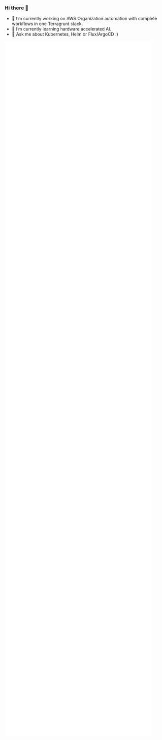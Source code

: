 ### Hi there 👋

- 🔭 I’m currently working on AWS Organization automation with complete workflows in one Terragrunt stack.
- 🌱 I’m currently learning hardware accelerated AI.
- 💬 Ask me about Kubernetes, Helm or Flux/ArgoCD :)

<img src="https://github.com/dfroberg/dfroberg/blob/main/github-metrics.svg" width="95%">
<!--
**dfroberg/dfroberg** is a ✨ _special_ ✨ repository because its `README.md` (this file) appears on your GitHub profile.

Here are some ideas to get you started:

- 🔭 I’m currently working on ...
- 🌱 I’m currently learning ...
- 👯 I’m looking to collaborate on ...
- 🤔 I’m looking for help with ...
- 💬 Ask me about ...
- 📫 How to reach me: ...
- 😄 Pronouns: ...
- ⚡ Fun fact: ...
-->

